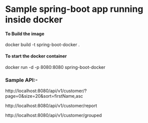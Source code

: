 # Sample spring-boot app running inside docker

#### To Build the image
docker build -t spring-boot-docker .

#### To start the docker container
docker run -d -p 8080:8080 spring-boot-docker

### Sample API:-

http://localhost:8080/api/v1/customer/?page=0&size=20&sort=firstName,asc

http://localhost:8080/api/v1/customer/report

http://localhost:8080/api/v1/customer/grouped
